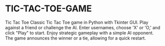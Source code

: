 # TIC-TAC-TOE-GAME
Tic Tac Toe Classic Tic Tac Toe game in Python with Tkinter GUI. Play against a friend or challenge the AI. Enter usernames, choose 'X' or 'O,' and click "Play" to start. Enjoy strategic gameplay with a simple AI opponent. The game announces the winner or a tie, allowing for a quick restart.
